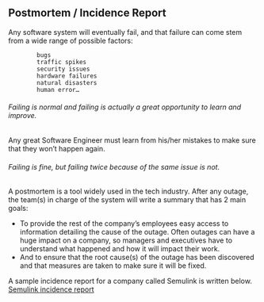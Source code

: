 ## Postmortem / Incidence Report

Any software system will eventually fail, and that failure can come stem from a wide range of possible factors: 

            bugs 
            traffic spikes 
            security issues 
            hardware failures 
            natural disasters 
            human error… 

###### Failing is normal and failing is actually a great opportunity to learn and improve.

Any great Software Engineer must learn from his/her mistakes to make sure that they won’t happen again.

###### Failing is fine, but failing twice because of the same issue is not.

A postmortem is a tool widely used in the tech industry. After any outage, the team(s) in charge of the system will write a summary that has 2 main goals:

* To provide the rest of the company’s employees easy access to information detailing the cause of the outage. Often outages can have a huge impact on a company, so managers and executives have to understand what happened and how it will impact their work.
* And to ensure that the root cause(s) of the outage has been discovered and that measures are taken to make sure it will be fixed.

A sample incidence report for a company called Semulink is written below.
[Semulink incidence report](https://medium.com/@dadaruto/semulink-server-crash-incident-report-8f95147308d1)

